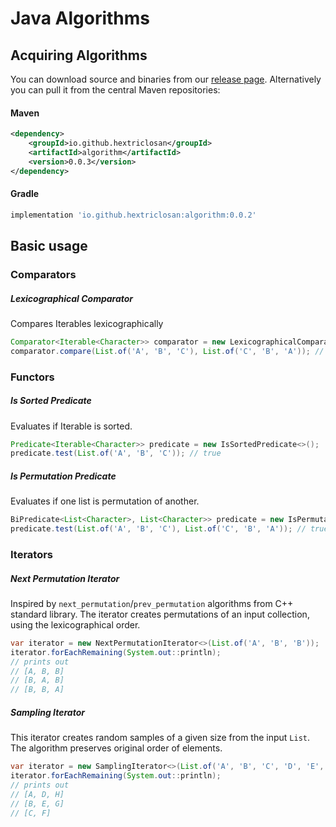 
# Java Algorithms

## Acquiring Algorithms
You can download source and binaries from our [release page](https://github.com/hextriclosan/algorithm/releases/latest).
Alternatively you can pull it from the central Maven repositories:

#### Maven
```xml
<dependency>
    <groupId>io.github.hextriclosan</groupId>
    <artifactId>algorithm</artifactId>
    <version>0.0.3</version>
</dependency>
```

#### Gradle
```groovy
implementation 'io.github.hextriclosan:algorithm:0.0.2'
```

## Basic usage

### Comparators

##### Lexicographical Comparator
Compares Iterables lexicographically
```java
Comparator<Iterable<Character>> comparator = new LexicographicalComparator<>();
comparator.compare(List.of('A', 'B', 'C'), List.of('C', 'B', 'A')); // -1
```

### Functors

##### Is Sorted Predicate
Evaluates if Iterable is sorted.
```java
Predicate<Iterable<Character>> predicate = new IsSortedPredicate<>();
predicate.test(List.of('A', 'B', 'C')); // true
```

##### Is Permutation Predicate
Evaluates if one list is permutation of another.
```java
BiPredicate<List<Character>, List<Character>> predicate = new IsPermutationPredicate<>();
predicate.test(List.of('A', 'B', 'C'), List.of('C', 'B', 'A')); // true
```

### Iterators

##### Next Permutation Iterator
Inspired by `next_permutation`/`prev_permutation` algorithms from C++ standard
library. The iterator creates permutations of an input collection, using the lexicographical order.
```java
var iterator = new NextPermutationIterator<>(List.of('A', 'B', 'B'));
iterator.forEachRemaining(System.out::println);
// prints out
// [A, B, B]
// [B, A, B]
// [B, B, A]
```

##### Sampling Iterator
This iterator creates random samples of a given size from the input `List`. 
The algorithm preserves original order of elements.
```java
var iterator = new SamplingIterator<>(List.of('A', 'B', 'C', 'D', 'E', 'F', 'G', 'H'), 3);
iterator.forEachRemaining(System.out::println);
// prints out
// [A, D, H]
// [B, E, G]
// [C, F]
```
